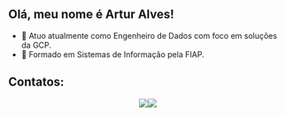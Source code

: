 ## Olá, meu nome é Artur Alves!

- 🔭 Atuo atualmente como Engenheiro de Dados com foco em soluções da GCP.
- 🌱 Formado em Sistemas de Informação pela FIAP.

## Contatos:

<div style="display: flex; justify-content: center;">
<a href="https://medium.com/@artur.aacs/" target="_blank"><img loading="lazy" src="https://img.shields.io/badge/-Medium-black?style=for-the-badge&logo=medium&logoColor=white" target="_blank"></a>
<a href="https://linkedin.com/in/artur-alves-c/" target="_blank"><img loading="lazy" src="https://img.shields.io/badge/-LinkedIn-%230077B5?style=for-the-badge&logo=linkedin&logoColor=white" target="_blank"></a>   
</div>
